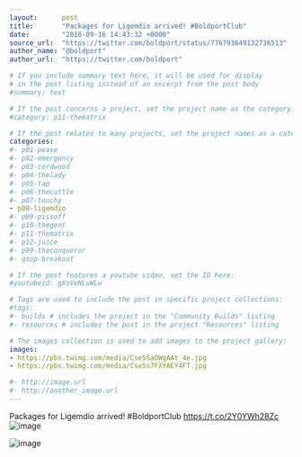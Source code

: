 ```yaml
---
layout:      post
title:       "Packages for Ligemdio arrived! #BoldportClub"
date:        "2016-09-16 14:43:32 +0000"
source_url:  "https://twitter.com/boldport/status/776793649132736513"
author_name: "@boldport"
author_url:  "https://twitter.com/boldport"

# If you include summary text here, it will be used for display
# in the post listing instead of an excerpt from the post body
#summary: text

# If the post concerns a project, set the project name as the category:
#category: p11-thematrix

# If the post relates to many projects, set the project names as a categories array:
categories:
#- p01-pease
#- p02-emergency
#- p03-cordwood
#- p04-thelady
#- p05-tap
#- p06-thecuttle
#- p07-touchy
- p08-ligemdio
#- p09-pissoff
#- p10-thegent
#- p11-thematrix
#- p12-juice
#- p99-theconqueror
#- qsop-breakout

# If the post features a youtube video, set the ID here:
#youtubeid: gXsVeNLuWLw

# Tags are used to include the post in specific project collections:
#tags:
#- builds # includes the project in the "Community Builds" listing
#- resources # includes the post in the project "Resources" listing

# The images collection is used to add images to the project gallery:
images:
- https://pbs.twimg.com/media/Cse5SaOWgAAt_4e.jpg
- https://pbs.twimg.com/media/Cse5s7FXYAEY4FT.jpg

#- http://image.url
#- http://another_image.url
---
```


Packages for Ligemdio arrived! #BoldportClub https://t.co/2Y0YWh28Zc
![image](https://pbs.twimg.com/media/Cse5SaOWgAAt_4e.jpg)

![image](https://pbs.twimg.com/media/Cse5s7FXYAEY4FT.jpg)


